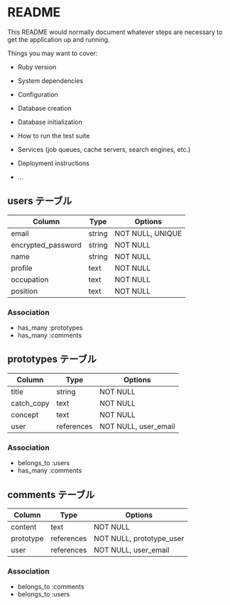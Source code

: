 # README

This README would normally document whatever steps are necessary to get the
application up and running.

Things you may want to cover:

* Ruby version

* System dependencies

* Configuration

* Database creation

* Database initialization

* How to run the test suite

* Services (job queues, cache servers, search engines, etc.)

* Deployment instructions

* ...

## users テーブル

| Column             | Type   | Options          |
| ------------------ | ------ | ---------------- |
| email              | string | NOT NULL, UNIQUE |
| encrypted_password | string |     NOT NULL     |
| name               | string |     NOT NULL     |
| profile            |  text  |     NOT NULL     |
| occupation         |  text  |     NOT NULL     |
| position           |  text  |     NOT NULL     |

### Association

- has_many :prototypes
- has_many :comments

## prototypes テーブル

| Column     | Type       | Options              |
| ---------- | ---------- | -------------------- |
| title      |   string   |       NOT NULL       |
| catch_copy |    text    |       NOT NULL       |
| concept    |    text    |       NOT NULL       |
| user       | references | NOT NULL, user_email |

### Association

- belongs_to :users
- has_many :comments

## comments テーブル

| Column    | Type       | Options                  |
| --------- | ---------- | ------------------------ |
| content   |    text    |         NOT NULL         |
| prototype | references | NOT NULL, prototype_user |
| user      | references |   NOT NULL, user_email   |

### Association

- belongs_to :comments
- belongs_to :users